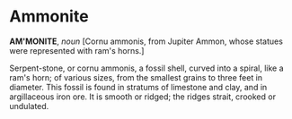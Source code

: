 # Ammonite

**AM'MONITE**, _noun_ \[Cornu ammonis, from Jupiter Ammon, whose statues were represented with ram's horns.\]

Serpent-stone, or cornu ammonis, a fossil shell, curved into a spiral, like a ram's horn; of various sizes, from the smallest grains to three feet in diameter. This fossil is found in stratums of limestone and clay, and in argillaceous iron ore. It is smooth or ridged; the ridges strait, crooked or undulated.
